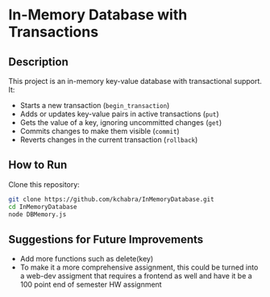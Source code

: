 # In-Memory Database with Transactions

## Description
This project is an in-memory key-value database with transactional support. It:
- Starts a new transaction (`begin_transaction`)
- Adds or updates key-value pairs in active transactions (`put`)
- Gets the value of a key, ignoring uncommitted changes (`get`)
- Commits changes to make them visible (`commit`)
- Reverts changes in the current transaction (`rollback`)

## How to Run
 Clone this repository:
   ```bash
   git clone https://github.com/kchabra/InMemoryDatabase.git
   cd InMemoryDatabase
   node DBMemory.js
   ```
## Suggestions for Future Improvements
- Add more functions such as delete(key)
- To make it a more comprehensive assignment, this could be turned into a web-dev assigment that requires a frontend as well and have it be a 100 point end of semester HW assignment

